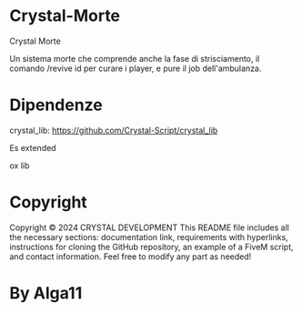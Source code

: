 # Crystal-Morte
Crystal Morte

Un sistema morte che comprende anche la fase di strisciamento, il comando /revive id per curare i player, e pure il job dell'ambulanza.

# Dipendenze

crystal_lib: https://github.com/Crystal-Script/crystal_lib

Es extended

ox lib

# Copyright

Copyright © 2024 CRYSTAL DEVELOPMENT This README file includes all the necessary sections: documentation link, requirements with hyperlinks, instructions for cloning the GitHub repository, an example of a FiveM script, and contact information. Feel free to modify any part as needed!

# By Alga11
